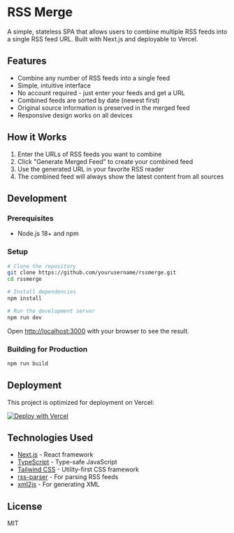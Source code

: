 # RSS Merge

A simple, stateless SPA that allows users to combine multiple RSS feeds into a single RSS feed URL. Built with Next.js and deployable to Vercel.

## Features

- Combine any number of RSS feeds into a single feed
- Simple, intuitive interface
- No account required - just enter your feeds and get a URL
- Combined feeds are sorted by date (newest first)
- Original source information is preserved in the merged feed
- Responsive design works on all devices

## How it Works

1. Enter the URLs of RSS feeds you want to combine
2. Click "Generate Merged Feed" to create your combined feed
3. Use the generated URL in your favorite RSS reader
4. The combined feed will always show the latest content from all sources

## Development

### Prerequisites

- Node.js 18+ and npm

### Setup

```bash
# Clone the repository
git clone https://github.com/yourusername/rssmerge.git
cd rssmerge

# Install dependencies
npm install

# Run the development server
npm run dev
```

Open [http://localhost:3000](http://localhost:3000) with your browser to see the result.

### Building for Production

```bash
npm run build
```

## Deployment

This project is optimized for deployment on Vercel:

[![Deploy with Vercel](https://vercel.com/button)](https://vercel.com/new/git/external?repository-url=https%3A%2F%2Fgithub.com%2Fyourusername%2Frssmerge)

## Technologies Used

- [Next.js](https://nextjs.org/) - React framework
- [TypeScript](https://www.typescriptlang.org/) - Type-safe JavaScript
- [Tailwind CSS](https://tailwindcss.com/) - Utility-first CSS framework
- [rss-parser](https://github.com/rbren/rss-parser) - For parsing RSS feeds
- [xml2js](https://github.com/Leonidas-from-XIV/node-xml2js) - For generating XML

## License

MIT